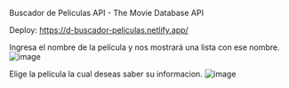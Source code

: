 Buscador de Peliculas
API - The Movie Database API

Deploy: https://d-buscador-peliculas.netlify.app/

Ingresa el nombre de la película y nos mostrará una lista con ese nombre.
![image](https://user-images.githubusercontent.com/66961947/109395976-526f0a80-78fd-11eb-843c-753425fd9aa8.png)

Elige la película la cual deseas saber su informacion.
![image](https://user-images.githubusercontent.com/66961947/109396070-cf9a7f80-78fd-11eb-85c0-ef603e493e51.png)




